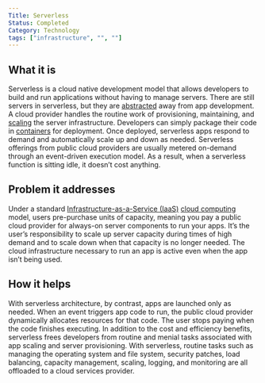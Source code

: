 ```yaml
---
Title: Serverless
Status: Completed
Category: Technology
tags: ["infrastructure", "", ""]
---
```


## What it is

Serverless is a cloud native development model that allows developers to 
build and run applications without having to manage servers. 
There are still servers in serverless, but they are [abstracted](/abstraction/) away from app development. 
A cloud provider handles the routine work of provisioning, maintaining, and [scaling](/scalability/) the server infrastructure. 
Developers can simply package their code in [containers](/container/) for deployment. 
Once deployed, serverless apps respond to demand and automatically scale up and down as needed. 
Serverless offerings from public cloud providers are usually metered on-demand through an event-driven execution model. 
As a result, when a serverless function is sitting idle, it doesn’t cost anything.

## Problem it addresses

Under a standard [Infrastructure-as-a-Service (IaaS)](/infrastructure-as-a-service/) [cloud computing](/cloud-computing/) model, 
users pre-purchase units of capacity, meaning you pay a public cloud provider for always-on server components to run your apps. 
It’s the user’s responsibility to scale up server capacity during times of high demand and 
to scale down when that capacity is no longer needed. 
The cloud infrastructure necessary to run an app is active even when the app isn’t being used.

## How it helps

With serverless architecture, by contrast, apps are launched only as needed. 
When an event triggers app code to run, the public cloud provider dynamically allocates resources for that code. 
The user stops paying when the code finishes executing. 
In addition to the cost and efficiency benefits, 
serverless frees developers from routine and menial tasks associated with app scaling and server provisioning. 
With serverless, routine tasks such as managing the operating system and file system, security patches, 
load balancing, capacity management, scaling, logging, and monitoring are all offloaded to a cloud services provider.
